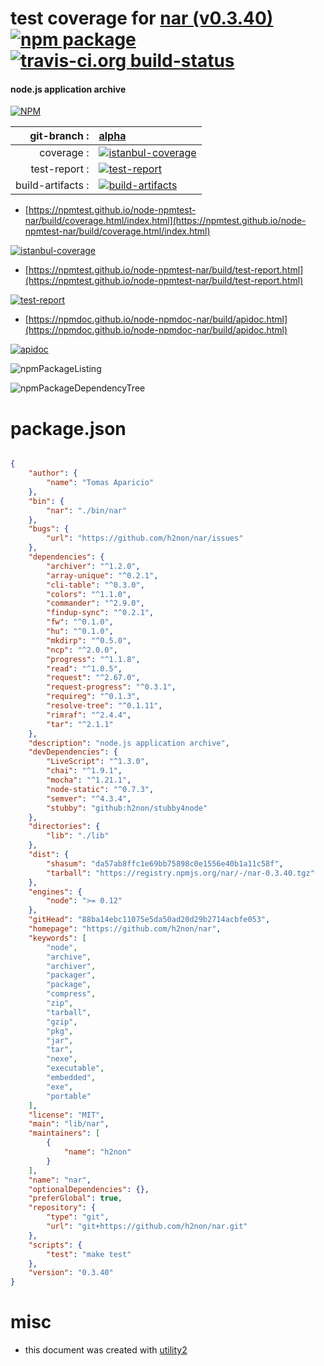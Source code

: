 # test coverage for  [nar (v0.3.40)](https://github.com/h2non/nar)  [![npm package](https://img.shields.io/npm/v/npmtest-nar.svg?style=flat-square)](https://www.npmjs.org/package/npmtest-nar) [![travis-ci.org build-status](https://api.travis-ci.org/npmtest/node-npmtest-nar.svg)](https://travis-ci.org/npmtest/node-npmtest-nar)
#### node.js application archive

[![NPM](https://nodei.co/npm/nar.png?downloads=true&downloadRank=true&stars=true)](https://www.npmjs.com/package/nar)

| git-branch : | [alpha](https://github.com/npmtest/node-npmtest-nar/tree/alpha)|
|--:|:--|
| coverage : | [![istanbul-coverage](https://npmtest.github.io/node-npmtest-nar/build/coverage.badge.svg)](https://npmtest.github.io/node-npmtest-nar/build/coverage.html/index.html)|
| test-report : | [![test-report](https://npmtest.github.io/node-npmtest-nar/build/test-report.badge.svg)](https://npmtest.github.io/node-npmtest-nar/build/test-report.html)|
| build-artifacts : | [![build-artifacts](https://npmtest.github.io/node-npmtest-nar/glyphicons_144_folder_open.png)](https://github.com/npmtest/node-npmtest-nar/tree/gh-pages/build)|

- [https://npmtest.github.io/node-npmtest-nar/build/coverage.html/index.html](https://npmtest.github.io/node-npmtest-nar/build/coverage.html/index.html)

[![istanbul-coverage](https://npmtest.github.io/node-npmtest-nar/build/screenCapture.buildCi.browser.%252Ftmp%252Fbuild%252Fcoverage.lib.html.png)](https://npmtest.github.io/node-npmtest-nar/build/coverage.html/index.html)

- [https://npmtest.github.io/node-npmtest-nar/build/test-report.html](https://npmtest.github.io/node-npmtest-nar/build/test-report.html)

[![test-report](https://npmtest.github.io/node-npmtest-nar/build/screenCapture.buildCi.browser.%252Ftmp%252Fbuild%252Ftest-report.html.png)](https://npmtest.github.io/node-npmtest-nar/build/test-report.html)

- [https://npmdoc.github.io/node-npmdoc-nar/build/apidoc.html](https://npmdoc.github.io/node-npmdoc-nar/build/apidoc.html)

[![apidoc](https://npmdoc.github.io/node-npmdoc-nar/build/screenCapture.buildCi.browser.%252Ftmp%252Fbuild%252Fapidoc.html.png)](https://npmdoc.github.io/node-npmdoc-nar/build/apidoc.html)

![npmPackageListing](https://npmtest.github.io/node-npmtest-nar/build/screenCapture.npmPackageListing.svg)

![npmPackageDependencyTree](https://npmtest.github.io/node-npmtest-nar/build/screenCapture.npmPackageDependencyTree.svg)



# package.json

```json

{
    "author": {
        "name": "Tomas Aparicio"
    },
    "bin": {
        "nar": "./bin/nar"
    },
    "bugs": {
        "url": "https://github.com/h2non/nar/issues"
    },
    "dependencies": {
        "archiver": "^1.2.0",
        "array-unique": "^0.2.1",
        "cli-table": "^0.3.0",
        "colors": "^1.1.0",
        "commander": "^2.9.0",
        "findup-sync": "^0.2.1",
        "fw": "^0.1.0",
        "hu": "^0.1.0",
        "mkdirp": "^0.5.0",
        "ncp": "^2.0.0",
        "progress": "^1.1.8",
        "read": "^1.0.5",
        "request": "^2.67.0",
        "request-progress": "^0.3.1",
        "requireg": "^0.1.3",
        "resolve-tree": "^0.1.11",
        "rimraf": "^2.4.4",
        "tar": "^2.1.1"
    },
    "description": "node.js application archive",
    "devDependencies": {
        "LiveScript": "^1.3.0",
        "chai": "^1.9.1",
        "mocha": "^1.21.1",
        "node-static": "^0.7.3",
        "semver": "^4.3.4",
        "stubby": "github:h2non/stubby4node"
    },
    "directories": {
        "lib": "./lib"
    },
    "dist": {
        "shasum": "da57ab8ffc1e69bb75898c0e1556e40b1a11c58f",
        "tarball": "https://registry.npmjs.org/nar/-/nar-0.3.40.tgz"
    },
    "engines": {
        "node": ">= 0.12"
    },
    "gitHead": "88ba14ebc11075e5da50ad20d29b2714acbfe053",
    "homepage": "https://github.com/h2non/nar",
    "keywords": [
        "node",
        "archive",
        "archiver",
        "packager",
        "package",
        "compress",
        "zip",
        "tarball",
        "gzip",
        "pkg",
        "jar",
        "tar",
        "nexe",
        "executable",
        "embedded",
        "exe",
        "portable"
    ],
    "license": "MIT",
    "main": "lib/nar",
    "maintainers": [
        {
            "name": "h2non"
        }
    ],
    "name": "nar",
    "optionalDependencies": {},
    "preferGlobal": true,
    "repository": {
        "type": "git",
        "url": "git+https://github.com/h2non/nar.git"
    },
    "scripts": {
        "test": "make test"
    },
    "version": "0.3.40"
}
```



# misc
- this document was created with [utility2](https://github.com/kaizhu256/node-utility2)
